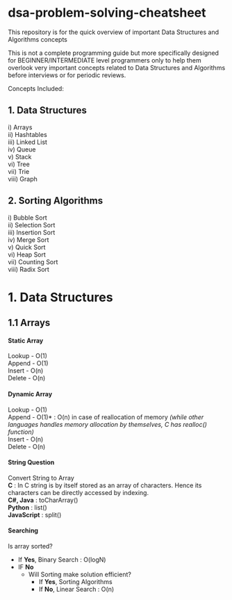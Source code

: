 # dsa-problem-solving-cheatsheet
This repository is for the quick overview of important Data Structures and Algorithms concepts

This is not a complete programming guide but more specifically designed for BEGINNER/INTERMEDIATE level programmers only to help them overlook very important concepts related to Data Structures and Algorithms before interviews or for periodic reviews.

Concepts Included:  
## 1. Data Structures
i) Arrays  
ii) Hashtables  
iii) Linked List  
iv) Queue  
v) Stack  
vi) Tree  
vii) Trie  
viii) Graph  
 
## 2. Sorting Algorithms  
i) Bubble Sort  
ii) Selection Sort  
iii) Insertion Sort  
iv) Merge Sort  
v) Quick Sort  
vi) Heap Sort  
vii) Counting Sort  
viii) Radix Sort  

# 1. Data Structures

## 1.1 Arrays

#### Static Array    
Lookup - O(1)  
Append - O(1)  
Insert - O(n)  
Delete - O(n)  

#### Dynamic Array  
Lookup - O(1)  
Append - O(1)* : O(n) in case of reallocation of memory *(while other languages handles memory allocation by themselves, C has realloc() function)*  
Insert - O(n)  
Delete - O(n)  

#### String Question
Convert String to Array  
**C**          : In C string is by itself stored as an array of characters. Hence its characters can be directly accessed by indexing.  
**C#, Java**   : toCharArray()  
**Python**     : list()  
**JavaScript** : split()  

#### Searching
Is array sorted?  
  - If **Yes**, Binary Search : O(logN)
  - IF **No**
    - Will Sorting make solution efficient?   
      - If **Yes**, Sorting Algorithms
      - If **No**, Linear Search : O(n)
